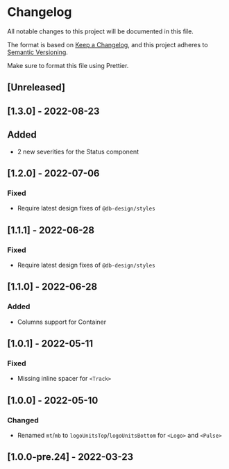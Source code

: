 # Changelog

All notable changes to this project will be documented in this file.

The format is based on [Keep a Changelog](https://keepachangelog.com/en/1.0.0/),
and this project adheres to [Semantic Versioning](https://semver.org/spec/v2.0.0.html).

Make sure to format this file using Prettier.

## [Unreleased]

## [1.3.0] - 2022-08-23

## Added

- 2 new severities for the Status component

## [1.2.0] - 2022-07-06

### Fixed

- Require latest design fixes of `@db-design/styles`

## [1.1.1] - 2022-06-28

### Fixed

- Require latest design fixes of `@db-design/styles`

## [1.1.0] - 2022-06-28

### Added

- Columns support for Container

## [1.0.1] - 2022-05-11

### Fixed

- Missing inline spacer for `<Track>`

## [1.0.0] - 2022-05-10

### Changed

- Renamed `mt`/`mb` to `logoUnitsTop`/`logoUnitsBottom` for `<Logo>` and `<Pulse>`

## [1.0.0-pre.24] - 2022-03-23

